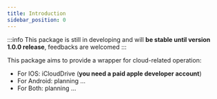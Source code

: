 ```yaml
---
title: Introduction
sidebar_position: 0
---
```


:::info
This package is still in developing and will **be stable until version 1.0.0 release**, feedbacks are welcomed
:::

This package aims to provide a wrapper for cloud-related operation:
- For IOS: iCloudDrive (**you need a paid apple developer account**)
- For Android: planning ...
- For Both: planning ...
